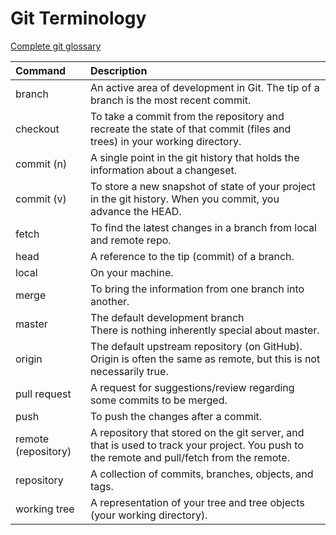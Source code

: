 # Git Terminology

[Complete git glossary](https://git-scm.com/docs/gitglossary)

|Command | Description |
|:-------| :---------- |
|branch| An active area of development in Git. The tip of a branch is the most recent commit.|
|checkout| To take a commit from the repository and recreate the state of that commit (files and trees) in your working directory.|
|commit (n)|A single point in the git history that holds the information about a changeset.|
|commit (v)|To store a new snapshot of state of your project in the git history. When you commit, you advance the HEAD.|
|fetch|To find the latest changes in a branch from local and remote repo.|
|head|A reference to the tip (commit) of a branch.|
|local|On your machine.|
|merge|To bring the information from one branch into another.|
|master|The default development branch </br> There is nothing inherently special about master.|
|origin|The default upstream repository (on GitHub). Origin is often the same as remote, but this is not necessarily true.|
|pull request|A request for suggestions/review regarding some commits to be merged.|
|push|To push the changes after a commit.|
|remote (repository)|A repository that stored on the git server, and that is used to track your project. You push to the remote and pull/fetch from the remote.|
|repository|A collection of commits, branches, objects, and tags.|
|working tree|A representation of your tree and tree objects (your working directory).|

